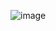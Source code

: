 ![image](https://github.com/Geronimonetto/Conceitos_Engenharia_dados/assets/108224476/d5f33046-95f8-4b30-8719-ba506ee087e3)
